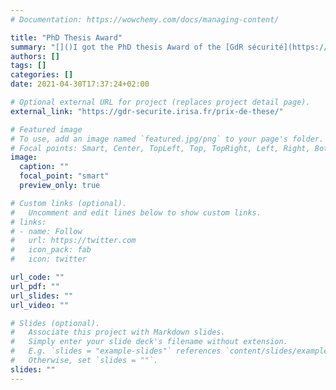 ```yaml
---
# Documentation: https://wowchemy.com/docs/managing-content/

title: "PhD Thesis Award"
summary: "[]()I got the PhD thesis Award of the [GdR sécurité](https://gdr-securite.irisa.fr/prix-de-these/) as well as an accessit for the [Gilles Kahn](https://www.societe-informatique-de-france.fr/2022/01/recherche-prix-de-these-gilles-kahn-laureats-2021/) award. Thanks to the jurees!"
authors: []
tags: []
categories: []
date: 2021-04-30T17:37:24+02:00

# Optional external URL for project (replaces project detail page).
external_link: "https://gdr-securite.irisa.fr/prix-de-these/"

# Featured image
# To use, add an image named `featured.jpg/png` to your page's folder.
# Focal points: Smart, Center, TopLeft, Top, TopRight, Left, Right, BottomLeft, Bottom, BottomRight.
image:
  caption: ""
  focal_point: "smart"
  preview_only: true

# Custom links (optional).
#   Uncomment and edit lines below to show custom links.
# links:
# - name: Follow
#   url: https://twitter.com
#   icon_pack: fab
#   icon: twitter

url_code: ""
url_pdf: ""
url_slides: ""
url_video: ""

# Slides (optional).
#   Associate this project with Markdown slides.
#   Simply enter your slide deck's filename without extension.
#   E.g. `slides = "example-slides"` references `content/slides/example-slides.md`.
#   Otherwise, set `slides = ""`.
slides: ""
---
```

